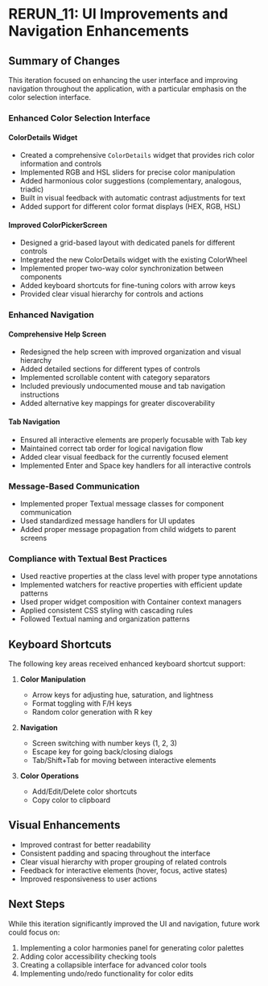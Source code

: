 # RERUN_11: UI Improvements and Navigation Enhancements

## Summary of Changes

This iteration focused on enhancing the user interface and improving navigation throughout the application, with a particular emphasis on the color selection interface.

### Enhanced Color Selection Interface

#### ColorDetails Widget
- Created a comprehensive `ColorDetails` widget that provides rich color information and controls
- Implemented RGB and HSL sliders for precise color manipulation
- Added harmonious color suggestions (complementary, analogous, triadic)
- Built in visual feedback with automatic contrast adjustments for text
- Added support for different color format displays (HEX, RGB, HSL)

#### Improved ColorPickerScreen
- Designed a grid-based layout with dedicated panels for different controls
- Integrated the new ColorDetails widget with the existing ColorWheel
- Implemented proper two-way color synchronization between components
- Added keyboard shortcuts for fine-tuning colors with arrow keys
- Provided clear visual hierarchy for controls and actions

### Enhanced Navigation

#### Comprehensive Help Screen
- Redesigned the help screen with improved organization and visual hierarchy
- Added detailed sections for different types of controls
- Implemented scrollable content with category separators
- Included previously undocumented mouse and tab navigation instructions
- Added alternative key mappings for greater discoverability

#### Tab Navigation
- Ensured all interactive elements are properly focusable with Tab key
- Maintained correct tab order for logical navigation flow
- Added clear visual feedback for the currently focused element
- Implemented Enter and Space key handlers for all interactive controls

### Message-Based Communication

- Implemented proper Textual message classes for component communication
- Used standardized message handlers for UI updates
- Added proper message propagation from child widgets to parent screens

### Compliance with Textual Best Practices

- Used reactive properties at the class level with proper type annotations
- Implemented watchers for reactive properties with efficient update patterns
- Used proper widget composition with Container context managers
- Applied consistent CSS styling with cascading rules
- Followed Textual naming and organization patterns

## Keyboard Shortcuts

The following key areas received enhanced keyboard shortcut support:

1. **Color Manipulation**
   - Arrow keys for adjusting hue, saturation, and lightness
   - Format toggling with F/H keys
   - Random color generation with R key

2. **Navigation**
   - Screen switching with number keys (1, 2, 3)
   - Escape key for going back/closing dialogs
   - Tab/Shift+Tab for moving between interactive elements

3. **Color Operations**
   - Add/Edit/Delete color shortcuts
   - Copy color to clipboard

## Visual Enhancements

- Improved contrast for better readability
- Consistent padding and spacing throughout the interface
- Clear visual hierarchy with proper grouping of related controls
- Feedback for interactive elements (hover, focus, active states)
- Improved responsiveness to user actions

## Next Steps

While this iteration significantly improved the UI and navigation, future work could focus on:

1. Implementing a color harmonies panel for generating color palettes
2. Adding color accessibility checking tools
3. Creating a collapsible interface for advanced color tools
4. Implementing undo/redo functionality for color edits 
